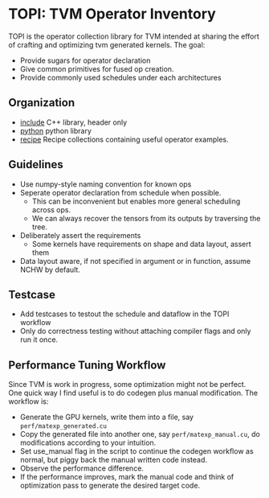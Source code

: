 <!--- Licensed to the Apache Software Foundation (ASF) under one -->
<!--- or more contributor license agreements.  See the NOTICE file -->
<!--- distributed with this work for additional information -->
<!--- regarding copyright ownership.  The ASF licenses this file -->
<!--- to you under the Apache License, Version 2.0 (the -->
<!--- "License"); you may not use this file except in compliance -->
<!--- with the License.  You may obtain a copy of the License at -->

<!---   http://www.apache.org/licenses/LICENSE-2.0 -->

<!--- Unless required by applicable law or agreed to in writing, -->
<!--- software distributed under the License is distributed on an -->
<!--- "AS IS" BASIS, WITHOUT WARRANTIES OR CONDITIONS OF ANY -->
<!--- KIND, either express or implied.  See the License for the -->
<!--- specific language governing permissions and limitations -->
<!--- under the License. -->

# TOPI: TVM Operator Inventory

TOPI is the operator collection library for TVM intended at sharing the effort of crafting
and optimizing tvm generated kernels. The goal:

- Provide sugars for operator declaration
- Give common primitives for fused op creation.
- Provide commonly used schedules under each architectures

## Organization
- [include](include) C++ library, header only
- [python](python) python library
- [recipe](recipe) Recipe collections containing useful operator examples.

## Guidelines
- Use numpy-style naming convention for known ops
- Seperate operator declaration from schedule when possible.
  - This can be inconvenient but enables more general scheduling across ops.
  - We can always recover the tensors from its outputs by traversing the tree.
- Deliberately assert the requirements
  - Some kernels have requirements on shape and data layout, assert them
- Data layout aware, if not specified in argument or in function, assume NCHW by default.


## Testcase
- Add testcases to testout the schedule and dataflow in the TOPI workflow
- Only do correctness testing without attaching compiler flags and only run it once.

## Performance Tuning Workflow
Since TVM is work in progress, some optimization might not be perfect.
One quick way I find useful is to do codegen plus manual modification.
The workflow is:

- Generate the GPU kernels, write them into a file, say ```perf/matexp_generated.cu```
- Copy the generated file into another one, say ```perf/matexp_manual.cu```,
  do modifications according to your intuition.
- Set use_manual flag in the script to continue the codegen workflow as normal, but piggy back the manual written code instead.
- Observe the performance difference.
- If the performance improves, mark the manual code and think of optimization pass
  to generate the desired target code.
